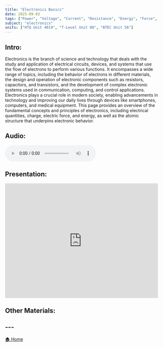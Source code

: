 ```yaml
---
title: "Electronics Basics"
date: 2025-09-03
tags: ["Power", "Voltage", "Current", "Resistance", "Energy", "Force", "Joules", "Watts", "Atomic Structure", "Electron", "Flow", "Conventional"]
subject: "electronics"
units: ["HTQ Unit 4019", "T-Level Unit 08", "BTEC Unit 56"]
---
```


## Intro:

Electronics is the branch of science and technology that deals with the study and application of electrical circuits, devices, and systems that use the flow of electrons to perform various functions. It encompasses a wide range of topics, including the behavior of electrons in different materials, the design and operation of electronic components such as resistors, capacitors, and transistors, and the development of complex electronic systems used in communication, computing, and control applications. Electronics plays a crucial role in modern society, enabling advancements in technology and improving our daily lives through devices like smartphones, computers, and medical equipment. This page provides an overview of the fundamental concepts and principles of electronics, including electrical quantities, charge, electric force, and energy, as well as the atomic structure that underpins electronic behavior.

## Audio:

<audio controls>
    <source src="https://EngineeringShare.github.io/engineering-hub/audio/Electronics Basics.mp3" type="audio/mpeg">
    Your browser does not support the audio element.
</audio>

## Presentation:

<div style="position: relative; width: 100%; height: 0; padding-top: 75%;">
    <iframe src="https://EngineeringShare.github.io/engineering-hub/presentations/Electronics Basics.pdf" 
        style="position: absolute; top: 0; left: 0; width: 100%; height: 100%; border: none;">
    </iframe>
</div>

## Other Materials:

## ---

<a href="https://engineeringshare.github.io/engineering-hub">🏠 Home</a>
